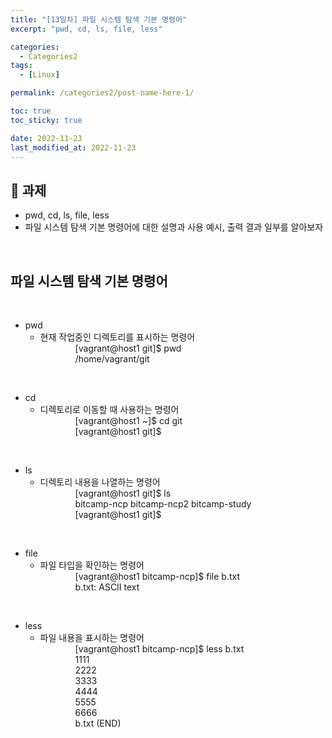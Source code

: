 ```yaml
---
title: "[13일차] 파일 시스템 탐색 기본 명령어"
excerpt: "pwd, cd, ls, file, less"

categories:
  - Categories2
tags:
  - [Linux]

permalink: /categories2/post-name-here-1/

toc: true
toc_sticky: true

date: 2022-11-23
last_modified_at: 2022-11-23
---
```


## 🦥 과제
* pwd, cd, ls, file, less
* 파일 시스템 탐색 기본 명령어에 대한 설명과 사용 예시, 출력 결과 일부를 알아보자
<br>

## 파일 시스템 탐색 기본 명령어
<br>

* pwd
  - 현재 작업중인 디렉토리를 표시하는 명령어  
    [vagrant@host1 git]$ pwd  
    /home/vagrant/git  
<br>
      
* cd
  - 디렉토리로 이동할 때 사용하는 명령어  
    [vagrant@host1 ~]$ cd git  
    [vagrant@host1 git]$
<br>
      
* ls
  - 디렉토리 내용을 나열하는 명령어  
    [vagrant@host1 git]$ ls  
    bitcamp-ncp  bitcamp-ncp2  bitcamp-study  
    [vagrant@host1 git]$  
<br>
      
* file
  - 파일 타입을 확인하는 명령어  
    [vagrant@host1 bitcamp-ncp]$ file b.txt  
    b.txt: ASCII text  
<br>

* less
  - 파일 내용을 표시하는 명령어  
    [vagrant@host1 bitcamp-ncp]$ less b.txt  
    1111  
    2222  
    3333  
    4444  
    5555  
    6666  
    b.txt (END)  
<br>
